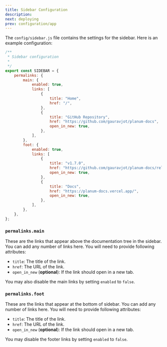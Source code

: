 ```yaml
---
title: Sidebar Configuration
description:
next: deploying
prev: configuration/app
---
```


The `config/sidebar.js` file contains the settings for the sidebar. Here is an example configuration:

```js
/**
 * Sidebar configuration
 *
 */
export const SIDEBAR = {
	permalinks: {
		main: {
			enabled: true,
			links: [
				{
					title: "Home",
					href: "/",
				},
				{
					title: "GitHub Repository",
					href: "https://github.com/gauravjot/planum-docs",
					open_in_new: true,
				},
			],
		},
		foot: {
			enabled: true,
			links: [
				{
					title: "v1.7.0",
					href: "https://github.com/gauravjot/planum-docs/releases",
					open_in_new: true,
				},
				{
					title: "Docs",
					href: "https://planum-docs.vercel.app/",
					open_in_new: true,
				},
			],
		},
	},
};
```

### `permalinks.main`

These are the links that appear above the documentation tree in the sidebar. You can add any number of links here. You will need to provide following attributes:

- `title`: The title of the link.
- `href`: The URL of the link.
- `open_in_new` (**optional**): If the link should open in a new tab.

You may also disable the main links by setting `enabled` to `false`.

### `permalinks.foot`

These are the links that appear at the bottom of sidebar. You can add any number of links here. You will need to provide following attributes:

- `title`: The title of the link.
- `href`: The URL of the link.
- `open_in_new` (**optional**): If the link should open in a new tab.

You may disable the footer links by setting `enabled` to `false`.
